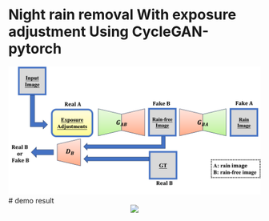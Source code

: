 # Night rain removal With exposure adjustment Using CycleGAN-pytorch
<div align="center"><img src="cyclegan.png"></div>
# demo result
<div align="center"><img src="result.png"></div>

